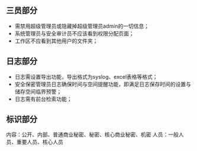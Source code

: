 ## 三员部分

- 需禁用超级管理员或隐藏掉超级管理员admin的一切信息；
- 系统管理员与安全审计员不应该看到权限分配页面；
- 工作区不应看到其他用户的文件夹；

## 日志部分

- 日志需设置导出功能，导出格式为syslog、excel表格等格式；
- 安全保密管理员日志确保时间与空间提醒功能，即满足日志保存时间的设置与储存空间临界预警；
- 日志需有前台检索功能；

## 标识部分
内容：公开、内部、普通商业秘密、秘密、核心商业秘密、机密
人员：一般人员、重要人员、核心人员
